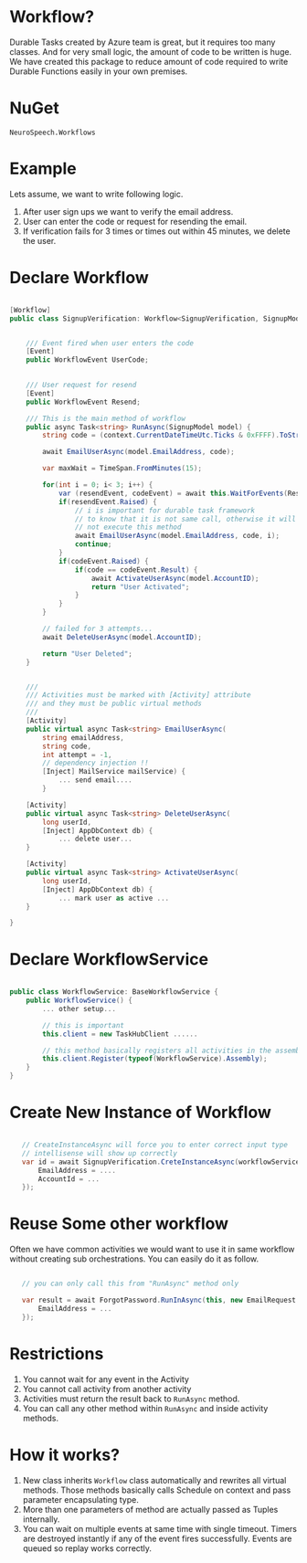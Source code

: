 # Workflow?

Durable Tasks created by Azure team is great, but it requires too many classes. And for very small logic, the amount of code to be written is huge. We have created this package to reduce amount of code required to write Durable Functions easily in your own premises.

# NuGet

`NeuroSpeech.Workflows`

# Example

Lets assume, we want to write following logic.

1. After user sign ups we want to verify the email address.
2. User can enter the code or request for resending the email.
3. If verification fails for 3 times or times out within 45 minutes, we delete the user.

# Declare Workflow

```c#

[Workflow]
public class SignupVerification: Workflow<SignupVerification, SignupModel, string> {


    /// Event fired when user enters the code
    [Event]
    public WorkflowEvent UserCode;

   
    /// User request for resend
    [Event]
    public WorkflowEvent Resend;

    /// This is the main method of workflow
    public async Task<string> RunAsync(SignupModel model) {
        string code = (context.CurrentDateTimeUtc.Ticks & 0xFFFF).ToString();

        await EmailUserAsync(model.EmailAddress, code);

        var maxWait = TimeSpan.FromMinutes(15);

        for(int i = 0; i< 3; i++) {
            var (resendEvent, codeEvent) = await this.WaitForEvents(Resend, UserCode, maxWait);
            if(resendEvent.Raised) {
                // i is important for durable task framework
                // to know that it is not same call, otherwise it will
                // not execute this method
                await EmailUserAsync(model.EmailAddress, code, i);
                continue;
            }
            if(codeEvent.Raised) {
                if(code == codeEvent.Result) {
                    await ActivateUserAsync(model.AccountID);
                    return "User Activated";
                }
            }
        }

        // failed for 3 attempts...
        await DeleteUserAsync(model.AccountID);

        return "User Deleted";
    }


    ///
    /// Activities must be marked with [Activity] attribute
    /// and they must be public virtual methods
    ///
    [Activity]
    public virtual async Task<string> EmailUserAsync(
        string emailAddress, 
        string code, 
        int attempt = -1,
        // dependency injection !!
        [Inject] MailService mailService) {
            ... send email....
        }

    [Activity]
    public virtual async Task<string> DeleteUserAsync(
        long userId,
        [Inject] AppDbContext db) {
            ... delete user...
    }

    [Activity]
    public virtual async Task<string> ActivateUserAsync(
        long userId,
        [Inject] AppDbContext db) {
            ... mark user as active ...
    }

}

```

# Declare WorkflowService

```c#

public class WorkflowService: BaseWorkflowService {
    public WorkflowService() {
        ... other setup...

        // this is important
        this.client = new TaskHubClient ......

        // this method basically registers all activities in the assembly
        this.client.Register(typeof(WorkflowService).Assembly);
    }
}

```

# Create New Instance of Workflow

```c#

   // CreateInstanceAsync will force you to enter correct input type
   // intellisense will show up correctly
   var id = await SignupVerification.CreteInstanceAsync(workflowService, new SignupModel {
       EmailAddress = ....
       AccountId = ...
   });

```

# Reuse Some other workflow
Often we have common activities we would want to use it in same workflow without creating sub orchestrations. You can easily do it as follow.

```c#   

   // you can only call this from "RunAsync" method only

   var result = await ForgotPassword.RunInAsync(this, new EmailRequest {
       EmailAddress = ...
   });

```

# Restrictions
1. You cannot wait for any event in the Activity
2. You cannot call activity from another activity
3. Activities must return the result back to `RunAsync` method.
4. You can call any other method within `RunAsync` and inside activity methods.

# How it works?

1. New class inherits `Workflow` class automatically and rewrites all virtual methods. Those methods basically calls Schedule on context and pass parameter encapsulating type.
2. More than one parameters of method are actually passed as Tuples internally.
3. You can wait on multiple events at same time with single timeout. Timers are destroyed instantly if any of the event fires successfully. Events are queued so replay works correctly.


